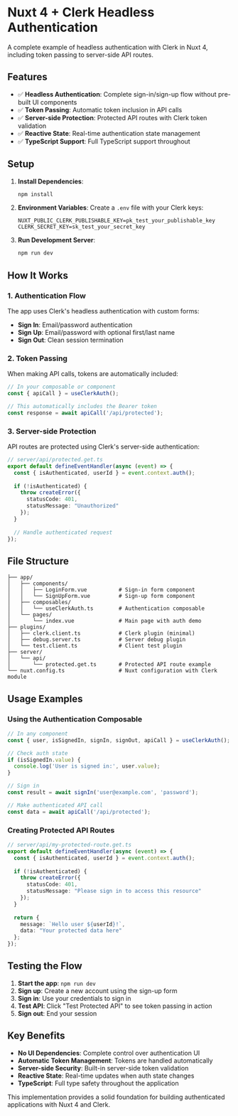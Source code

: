 # Nuxt 4 + Clerk Headless Authentication

A complete example of headless authentication with Clerk in Nuxt 4, including token passing to server-side API routes.

## Features

- ✅ **Headless Authentication**: Complete sign-in/sign-up flow without pre-built UI components
- ✅ **Token Passing**: Automatic token inclusion in API calls
- ✅ **Server-side Protection**: Protected API routes with Clerk token validation
- ✅ **Reactive State**: Real-time authentication state management
- ✅ **TypeScript Support**: Full TypeScript support throughout

## Setup

1. **Install Dependencies**:
   ```bash
   npm install
   ```

2. **Environment Variables**:
   Create a `.env` file with your Clerk keys:
   ```env
   NUXT_PUBLIC_CLERK_PUBLISHABLE_KEY=pk_test_your_publishable_key
   CLERK_SECRET_KEY=sk_test_your_secret_key
   ```

3. **Run Development Server**:
   ```bash
   npm run dev
   ```

## How It Works

### 1. Authentication Flow

The app uses Clerk's headless authentication with custom forms:

- **Sign In**: Email/password authentication
- **Sign Up**: Email/password with optional first/last name
- **Sign Out**: Clean session termination

### 2. Token Passing

When making API calls, tokens are automatically included:

```typescript
// In your composable or component
const { apiCall } = useClerkAuth();

// This automatically includes the Bearer token
const response = await apiCall('/api/protected');
```

### 3. Server-side Protection

API routes are protected using Clerk's server-side authentication:

```typescript
// server/api/protected.get.ts
export default defineEventHandler(async (event) => {
  const { isAuthenticated, userId } = event.context.auth();
  
  if (!isAuthenticated) {
    throw createError({
      statusCode: 401,
      statusMessage: "Unauthorized"
    });
  }
  
  // Handle authenticated request
});
```

## File Structure

```
├── app/
│   ├── components/
│   │   ├── LoginForm.vue          # Sign-in form component
│   │   └── SignUpForm.vue         # Sign-up form component
│   ├── composables/
│   │   └── useClerkAuth.ts        # Authentication composable
│   └── pages/
│       └── index.vue              # Main page with auth demo
├── plugins/
│   ├── clerk.client.ts            # Clerk plugin (minimal)
│   ├── debug.server.ts            # Server debug plugin
│   └── test.client.ts             # Client test plugin
├── server/
│   └── api/
│       └── protected.get.ts       # Protected API route example
└── nuxt.config.ts                 # Nuxt configuration with Clerk module
```

## Usage Examples

### Using the Authentication Composable

```typescript
// In any component
const { user, isSignedIn, signIn, signOut, apiCall } = useClerkAuth();

// Check auth state
if (isSignedIn.value) {
  console.log('User is signed in:', user.value);
}

// Sign in
const result = await signIn('user@example.com', 'password');

// Make authenticated API call
const data = await apiCall('/api/protected');
```

### Creating Protected API Routes

```typescript
// server/api/my-protected-route.get.ts
export default defineEventHandler(async (event) => {
  const { isAuthenticated, userId } = event.context.auth();
  
  if (!isAuthenticated) {
    throw createError({
      statusCode: 401,
      statusMessage: "Please sign in to access this resource"
    });
  }
  
  return {
    message: `Hello user ${userId}!`,
    data: "Your protected data here"
  };
});
```

## Testing the Flow

1. **Start the app**: `npm run dev`
2. **Sign up**: Create a new account using the sign-up form
3. **Sign in**: Use your credentials to sign in
4. **Test API**: Click "Test Protected API" to see token passing in action
5. **Sign out**: End your session

## Key Benefits

- **No UI Dependencies**: Complete control over authentication UI
- **Automatic Token Management**: Tokens are handled automatically
- **Server-side Security**: Built-in server-side token validation
- **Reactive State**: Real-time updates when auth state changes
- **TypeScript**: Full type safety throughout the application

This implementation provides a solid foundation for building authenticated applications with Nuxt 4 and Clerk.
